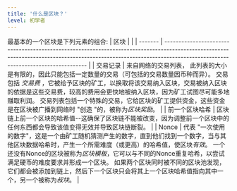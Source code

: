```yaml
---
title: '什么是区块？'
level: 初学者
---
```


最基本的一个区块是下列元素的组合:
| 区块      |                                                                                                                                                                                                                 |
| ------- | --------------------------------------------------------------------------------------------------------------------------------------------------------------------------------------------------------------- |
| 交易记录    | 来自网络的交易列表， 此列表的大小是有限的，因此只能包括一定数量的交易（可包括的交易数量因币种而异）。 交易包括 *交易费* ，它被给予区块的矿工，以换取将该交易纳入区块，交易被纳入区块的依据是这些交易费，较高的费用会更快地被纳入区块，因为矿工试图尽可能多地赚取利润。 交易列表包括一个特殊的交易，它给区块的矿工提供资金，这些资金是在区块被广播到网络时 "创造 "的，被称为*区块奖励*。              |
| 前一个区块哈希 | 区块链上前一个区块的哈希值--这确保了区块链不能被改变，因为调整前一个区块中的任何东西都会导致该值变得无效并导致区块链断裂。                                                                                                                                                  |
| Nonce   | 代表 "一次使用的数字"，这是一个由矿工随机猜测产生的数字，直到他们找到一个数字，当与其他区块数据哈希时，产生一个所需难度（或更高）的哈希值，使区块*有效*。 一个还没有Nonce的区块被称为*区块模板*，它可以与不同的Nonce重复哈希，以尝试满足硬币的难度要求并形成一个区块。 如果两个区块同时被不同的区块池发现，它们都会被添加到链上，然后下一个区块只会将其上一个区块哈希值指向其中一个，另一个被称为*叔块*。 |
